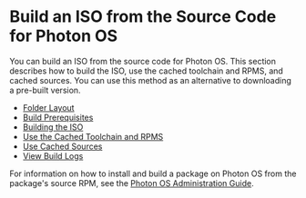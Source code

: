 # Build an ISO from the Source Code for Photon OS

You can build an ISO from the source code for Photon OS. This section describes how to build the ISO, use the cached toolchain and RPMS, and cached sources. You can use this method as an alternative to downloading a pre-built version.

* [Folder Layout](folder_layout.md)
* [Build Prerequisites](build_prerequisites.md)
* [Building the ISO](build_the_iso.md)
* [Use the Cached Toolchain and RPMS](Use_the_Cached_Toolchain_and_RPMS.md)
* [Use Cached Sources](use_cached_sources.md)
* [View Build Logs](view_build_logs.md)

For information on how to install and build a package on Photon OS from the package's source RPM, see the [Photon OS Administration Guide](../photon_admin/building-a-package-from-a-source-rpm.md).


